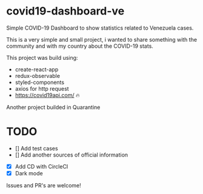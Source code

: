 # covid19-dashboard-ve

Simple COVID-19 Dashboard to show statistics related to Venezuela cases.

This is a very simple and small project, i wanted to share something with the community and with my country about the COVID-19 stats.

This project was build using:

- create-react-app
- redux-observable
- styled-components
- axios for http request
- https://covid19api.com/ 🔥

Another project builded in Quarantine

# TODO

- [] Add test cases
- [] Add another sources of official information
- [x] Add CD with CircleCI
- [x] Dark mode

Issues and PR's are welcome!